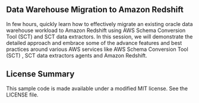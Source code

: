## Data Warehouse Migration to Amazon Redshift

In few hours, quickly learn how to effectively migrate an existing oracle data warehouse workload to Amazon Redshift using AWS Schema Conversion Tool (SCT) and SCT data extractors.   In this session, we will demonstrate the detailed  approach and embrace some of the advance features and best practices around various AWS services like AWS Schema Conversion Tool (SCT) ,  SCT data extractors agents  and Amazon Redshift.   

## License Summary

This sample code is made available under a modified MIT license. See the LICENSE file.
